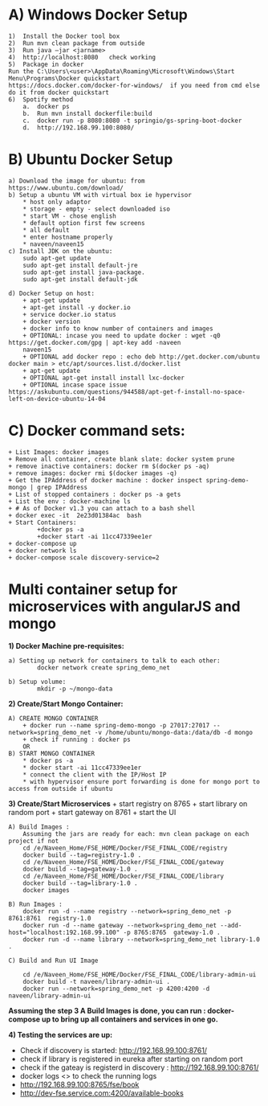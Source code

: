 
# A) Windows Docker Setup 

	1)	Install the Docker tool box
	2)	Run mvn clean package from outside
	3)	Run java –jar <jarname>
	4)	http://localhost:8080   check working
	5)	Package in docker
	Run the C:\Users\<user>\AppData\Roaming\Microsoft\Windows\Start Menu\Programs\Docker quickstart
	https://docs.docker.com/docker-for-windows/  if you need from cmd else do it from docker quickstart
	6)	Spotify method 
		a.	docker ps
		b.	Run mvn install dockerfile:build
		c.	docker run -p 8080:8080 -t springio/gs-spring-boot-docker
		d.	http://192.168.99.100:8080/ 

# B) Ubuntu Docker Setup
	a) Download the image for ubuntu: from https://www.ubuntu.com/download/
	b) Setup a ubuntu VM with virtual box ie hypervisor
		* host only adaptor
		* storage - empty - select downloaded iso
		* start VM - chose english
		* default option first few screens
		* all default
		* enter hostname properly 
		* naveen/naveen15
	c) Install JDK on the ubuntu: 
		sudo apt-get update
		sudo apt-get install default-jre
		sudo apt-get install java-package.
		sudo apt-get install default-jdk

	d) Docker Setup on host:
		+ apt-get update
		+ apt-get install -y docker.io
		+ service docker.io status
		+ docker version
		+ docker info to know number of containers and images
		+ OPTIONAL: incase you need to update docker : wget -q0 https://get.docker.com/gpg | apt-key add -naveen
		naveen15
		+ OPTIONAL add docker repo : echo deb http://get.docker.com/ubuntu docker main > etc/apt/sources.list.d/docker.list
		+ apt-get update
		+ OPTIONAL apt-get install install lxc-docker
		+ OPTIONAL incase space issue https://askubuntu.com/questions/944588/apt-get-f-install-no-space-left-on-device-ubuntu-14-04

# C) Docker command sets:
	+ List Images: docker images
	+ Remove all container, create blank slate: docker system prune 
	+ remove inactive containers: docker rm $(docker ps -aq)
	+ remove images: docker rmi $(docker images -q)
	+ Get the IPAddress of docker machine : docker inspect spring-demo-mongo | grep IPAddress
	+ List of stopped containers : docker ps -a gets 
	+ List the env : docker-machine ls
	+ # As of Docker v1.3 you can attach to a bash shell
	+ docker exec -it  2e23d01384ac  bash
	+ Start Containers: 
			+docker ps -a
			+docker start -ai 11cc47339ee1er 
	+ docker-compose up
	+ docker network ls
	+ docker-compose scale discovery-service=2
	
# Multi container setup for microservices with angularJS and mongo

**1) Docker Machine pre-requisites:**

	a) Setting up network for containers to talk to each other:
			docker network create spring_demo_net 

	b) Setup volume:
			mkdir -p ~/mongo-data  

**2) Create/Start Mongo Container:**

	A) CREATE MONGO CONTAINER
		+ docker run --name spring-demo-mongo -p 27017:27017 --network=spring_demo_net -v /home/ubuntu/mongo-data:/data/db -d mongo 
		+ check if running : docker ps
		OR
	B) START MONGO CONTAINER
		* docker ps -a
		* docker start -ai 11cc47339ee1er 
		* connect the client with the IP/Host IP
		* with hypervisor ensure port forwarding is done for mongo port to access from outside if ubuntu

**3) Create/Start Microservices**
	+ start registry on 8765
	+ start library on random port
	+ start gateway on 8761
	+ start the UI
	
	A) Build Images : 
		Assuming the jars are ready for each: mvn clean package on each project if not
		cd /e/Naveen_Home/FSE_HOME/Docker/FSE_FINAL_CODE/registry
		docker build --tag=registry-1.0 .
		cd /e/Naveen_Home/FSE_HOME/Docker/FSE_FINAL_CODE/gateway
		docker build --tag=gateway-1.0 .
		cd /e/Naveen_Home/FSE_HOME/Docker/FSE_FINAL_CODE/library
		docker build --tag=library-1.0 .
		docker images

	B) Run Images :
		docker run -d --name registry --network=spring_demo_net -p 8761:8761  registry-1.0
		docker run -d --name gateway --network=spring_demo_net --add-host="localhost:192.168.99.100" -p 8765:8765  gateway-1.0 .
		docker run -d --name library --network=spring_demo_net library-1.0 .  

	C) Build and Run UI Image

		cd /e/Naveen_Home/FSE_HOME/Docker/FSE_FINAL_CODE/library-admin-ui
		docker build -t naveen/library-admin-ui .
		docker run --network=spring_demo_net -p 4200:4200 -d naveen/library-admin-ui
		
**Assuming the step 3 A Build Images is done, you can run : docker-compose up to bring up all containers and services in one go.**

**4) Testing the services are up:**

+ Check if discovery is started: http://192.168.99.100:8761/ 
+ check if library is registered in eureka after starting on random port
+ check if the gateay is registerd in discovery : http://192.168.99.100:8761/
+ docker logs <> to check the running logs
+ http://192.168.99.100:8765/fse/book
+ http://dev-fse.service.com:4200/available-books

       
	




